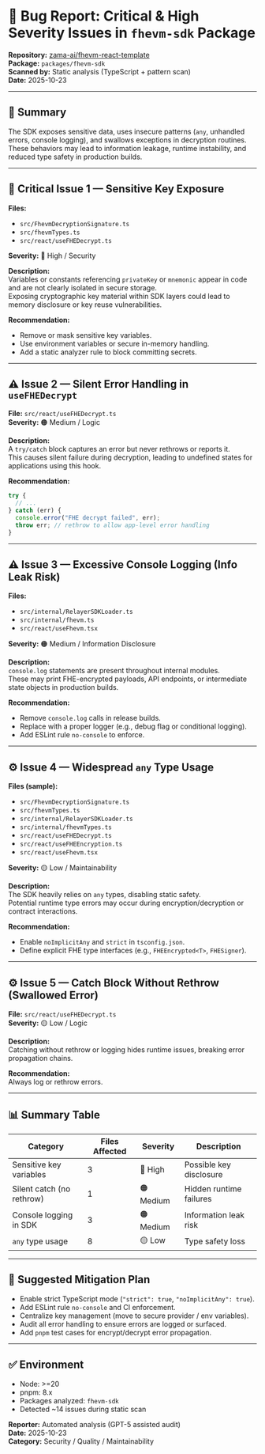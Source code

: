 
# 🧩 Bug Report: Critical & High Severity Issues in `fhevm-sdk` Package

**Repository:** [zama-ai/fhevm-react-template](https://github.com/zama-ai/fhevm-react-template)  
**Package:** `packages/fhevm-sdk`  
**Scanned by:** Static analysis (TypeScript + pattern scan)  
**Date:** 2025-10-23

---

## 🧠 Summary

The SDK exposes sensitive data, uses insecure patterns (`any`, unhandled errors, console logging), and swallows exceptions in decryption routines.  
These behaviors may lead to information leakage, runtime instability, and reduced type safety in production builds.

---

## 🚨 Critical Issue 1 — Sensitive Key Exposure

**Files:**

- `src/FhevmDecryptionSignature.ts`  
- `src/fhevmTypes.ts`  
- `src/react/useFHEDecrypt.ts`  

**Severity:** 🔴 High / Security  

**Description:**  
Variables or constants referencing `privateKey` or `mnemonic` appear in code and are not clearly isolated in secure storage.  
Exposing cryptographic key material within SDK layers could lead to memory disclosure or key reuse vulnerabilities.

**Recommendation:**

- Remove or mask sensitive key variables.  
- Use environment variables or secure in-memory handling.  
- Add a static analyzer rule to block committing secrets.

---

## ⚠️ Issue 2 — Silent Error Handling in `useFHEDecrypt`

**File:** `src/react/useFHEDecrypt.ts`  
**Severity:** 🟠 Medium / Logic  

**Description:**  
A `try/catch` block captures an error but never rethrows or reports it.  
This causes silent failure during decryption, leading to undefined states for applications using this hook.

**Recommendation:**
```ts
try {
  // ...
} catch (err) {
  console.error("FHE decrypt failed", err);
  throw err; // rethrow to allow app-level error handling
}
```

---

## ⚠️ Issue 3 — Excessive Console Logging (Info Leak Risk)

**Files:**

- `src/internal/RelayerSDKLoader.ts`  
- `src/internal/fhevm.ts`  
- `src/react/useFhevm.tsx`  

**Severity:** 🟠 Medium / Information Disclosure  

**Description:**  
`console.log` statements are present throughout internal modules.  
These may print FHE-encrypted payloads, API endpoints, or intermediate state objects in production builds.

**Recommendation:**

- Remove `console.log` calls in release builds.  
- Replace with a proper logger (e.g., debug flag or conditional logging).  
- Add ESLint rule `no-console` to enforce.

---

## ⚙️ Issue 4 — Widespread `any` Type Usage

**Files (sample):**

- `src/FhevmDecryptionSignature.ts`  
- `src/fhevmTypes.ts`  
- `src/internal/RelayerSDKLoader.ts`  
- `src/internal/fhevmTypes.ts`  
- `src/react/useFHEDecrypt.ts`  
- `src/react/useFHEEncryption.ts`  
- `src/react/useFhevm.tsx`  

**Severity:** 🟡 Low / Maintainability  

**Description:**  
The SDK heavily relies on `any` types, disabling static safety.  
Potential runtime type errors may occur during encryption/decryption or contract interactions.

**Recommendation:**

- Enable `noImplicitAny` and `strict` in `tsconfig.json`.  
- Define explicit FHE type interfaces (e.g., `FHEEncrypted<T>`, `FHESigner`).

---

## ⚙️ Issue 5 — Catch Block Without Rethrow (Swallowed Error)

**File:** `src/react/useFHEDecrypt.ts`  
**Severity:** 🟡 Low / Logic  

**Description:**  
Catching without rethrow or logging hides runtime issues, breaking error propagation chains.

**Recommendation:**  
Always log or rethrow errors.

---

## 📊 Summary Table

| Category                     | Files Affected | Severity | Description                     |
|-------------------------------|----------------|----------|---------------------------------|
| Sensitive key variables       | 3              | 🔴 High  | Possible key disclosure         |
| Silent catch (no rethrow)     | 1              | 🟠 Medium| Hidden runtime failures         |
| Console logging in SDK        | 3              | 🟠 Medium| Information leak risk           |
| `any` type usage              | 8              | 🟡 Low   | Type safety loss                |

---

## 🧾 Suggested Mitigation Plan

- Enable strict TypeScript mode (`"strict": true`, `"noImplicitAny": true`).  
- Add ESLint rule `no-console` and CI enforcement.  
- Centralize key management (move to secure provider / env variables).  
- Audit all error handling to ensure errors are logged or surfaced.  
- Add `pnpm` test cases for encrypt/decrypt error propagation.



---

## ✅ Environment

- Node: >=20  
- pnpm: 8.x  
- Packages analyzed: `fhevm-sdk`  
- Detected ~14 issues during static scan  

**Reporter:** Automated analysis (GPT-5 assisted audit)  
**Date:** 2025-10-23  
**Category:** Security / Quality / Maintainability
